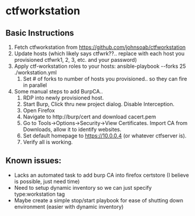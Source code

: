 # ctfworkstation


## Basic Instructions

1. Fetch ctfworkstation from https://github.com/johnsoab/ctfworkstation
1. Update hosts (which likely says ctfwrk??.. replace with each host you provisioned ctfwrk1, 2, 3, etc. and your password) 
1. Apply ctf-workstation roles to your hosts: ansible-playbook --forks 25 ./workstation.yml
   1. Set # of forks to number of hosts you provisioned.. so they can fire in parallel
1. Some manual steps to add BurpCA.. 
   1. RDP into newly provisioned host. 
   1. Start Burp, Click thru new project dialog. Disable Interception.
   1. Open Firefox
   1. Navigate to http://burp/cert and download cacert.pem
   1. Go to Tools->Options->Security->View Certificates. Import CA from Downloads, allow it to identify websites.
   1. Set default homepage to https://10.0.0.4 (or whatever ctfserver is).
   1. Verify all is working.
		
	
	
## Known issues:
- Lacks an automated task to add burp CA into firefox certstore (I believe is possible, just need time)
- Need to setup dynamic inventory so we can just specify type:workstation tag
- Maybe create a simple stop/start playbook for ease of shutting down environment (easier with dynamic inventory)
